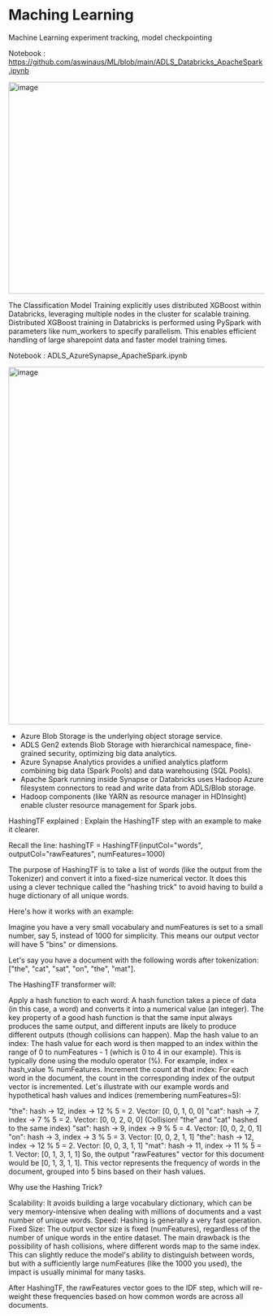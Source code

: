 # Maching Learning
Machine Learning experiment tracking, model checkpointing

Notebook : https://github.com/aswinaus/ML/blob/main/ADLS_Databricks_ApacheSpark.ipynb

<img width="831" height="417" alt="image" src="https://github.com/user-attachments/assets/f3fa2972-b16e-45f7-990a-0b858a9bbda7" />

The Classification Model Training explicitly uses distributed XGBoost within Databricks, leveraging multiple nodes in the cluster for scalable training.
Distributed XGBoost training in Databricks is performed using PySpark with parameters like num_workers to specify parallelism.
This enables efficient handling of large sharepoint data and faster model training times.

Notebook : ADLS_AzureSynapse_ApacheSpark.ipynb

<img width="929" height="704" alt="image" src="https://github.com/user-attachments/assets/b357d7e6-25df-45bd-a438-621f1be6ccf2" />



- Azure Blob Storage is the underlying object storage service.
- ADLS Gen2 extends Blob Storage with hierarchical namespace, fine-grained security, optimizing big data analytics.
- Azure Synapse Analytics provides a unified analytics platform combining big data (Spark Pools) and data warehousing (SQL Pools).
- Apache Spark running inside Synapse or Databricks uses Hadoop Azure filesystem connectors to read and write data from ADLS/Blob storage.
- Hadoop components (like YARN as resource manager in HDInsight) enable cluster resource management for Spark jobs.

HashingTF explained : 
Explain the HashingTF step with an example to make it clearer.

Recall the line: hashingTF = HashingTF(inputCol="words", outputCol="rawFeatures", numFeatures=1000)

The purpose of HashingTF is to take a list of words (like the output from the Tokenizer) and convert it into a fixed-size numerical vector. It does this using a clever technique called the "hashing trick" to avoid having to build a huge dictionary of all unique words.

Here's how it works with an example:

Imagine you have a very small vocabulary and numFeatures is set to a small number, say 5, instead of 1000 for simplicity. This means our output vector will have 5 "bins" or dimensions.

Let's say you have a document with the following words after tokenization: ["the", "cat", "sat", "on", "the", "mat"].

The HashingTF transformer will:

Apply a hash function to each word: A hash function takes a piece of data (in this case, a word) and converts it into a numerical value (an integer). The key property of a good hash function is that the same input always produces the same output, and different inputs are likely to produce different outputs (though collisions can happen).
Map the hash value to an index: The hash value for each word is then mapped to an index within the range of 0 to numFeatures - 1 (which is 0 to 4 in our example). This is typically done using the modulo operator (%). For example, index = hash_value % numFeatures.
Increment the count at that index: For each word in the document, the count in the corresponding index of the output vector is incremented.
Let's illustrate with our example words and hypothetical hash values and indices (remembering numFeatures=5):

"the": hash -> 12, index -> 12 % 5 = 2. Vector: [0, 0, 1, 0, 0]
"cat": hash -> 7, index -> 7 % 5 = 2. Vector: [0, 0, 2, 0, 0] (Collision! "the" and "cat" hashed to the same index)
"sat": hash -> 9, index -> 9 % 5 = 4. Vector: [0, 0, 2, 0, 1]
"on": hash -> 3, index -> 3 % 5 = 3. Vector: [0, 0, 2, 1, 1]
"the": hash -> 12, index -> 12 % 5 = 2. Vector: [0, 0, 3, 1, 1]
"mat": hash -> 11, index -> 11 % 5 = 1. Vector: [0, 1, 3, 1, 1]
So, the output "rawFeatures" vector for this document would be [0, 1, 3, 1, 1]. This vector represents the frequency of words in the document, grouped into 5 bins based on their hash values.

Why use the Hashing Trick?

Scalability: It avoids building a large vocabulary dictionary, which can be very memory-intensive when dealing with millions of documents and a vast number of unique words.
Speed: Hashing is generally a very fast operation.
Fixed Size: The output vector size is fixed (numFeatures), regardless of the number of unique words in the entire dataset.
The main drawback is the possibility of hash collisions, where different words map to the same index. This can slightly reduce the model's ability to distinguish between words, but with a sufficiently large numFeatures (like the 1000 you used), the impact is usually minimal for many tasks.

After HashingTF, the rawFeatures vector goes to the IDF step, which will re-weight these frequencies based on how common words are across all documents.
